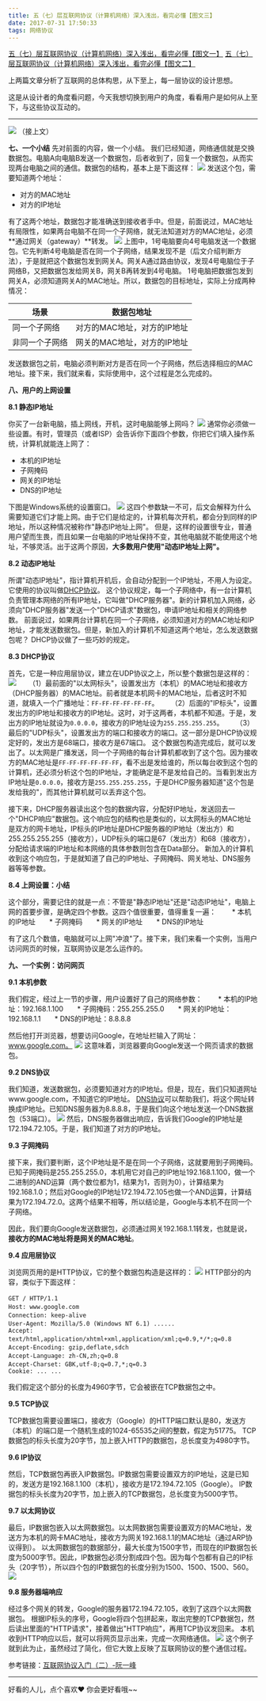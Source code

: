 ```yaml
---
title: 五（七）层互联网协议（计算机网络）深入浅出，看完必懂【图文三】
date: 2017-07-31 17:50:33
tags: 网络协议
---
```



[五（七）层互联网协议（计算机网络）深入浅出，看完必懂【图文一】](http://www.jianshu.com/p/6ee3ee9c3cfd)
[五（七）层互联网协议（计算机网络）深入浅出，看完必懂【图文二】](http://www.jianshu.com/p/240577c76625)

上两篇文章分析了互联网的总体构思，从下至上，每一层协议的设计思想。

这是从设计者的角度看问题，今天我想切换到用户的角度，看看用户是如何从上至下，与这些协议互动的。

---
![](http://upload-images.jianshu.io/upload_images/4340772-89d429fabaf3f51c.jpg?imageMogr2/auto-orient/strip%7CimageView2/2/w/1240)
（接上文）

**七、一个小结**
先对前面的内容，做一个小结。
我们已经知道，网络通信就是交换数据包。电脑A向电脑B发送一个数据包，后者收到了，回复一个数据包，从而实现两台电脑之间的通信。数据包的结构，基本上是下面这样：
![](http://upload-images.jianshu.io/upload_images/4340772-aac5b2b7bd7cc56e.png?imageMogr2/auto-orient/strip%7CimageView2/2/w/1240)
发送这个包，需要知道两个地址：
* 对方的MAC地址
* 对方的IP地址

有了这两个地址，数据包才能准确送到接收者手中。但是，前面说过，MAC地址有局限性，如果两台电脑不在同一个子网络，就无法知道对方的MAC地址，必须**通过网关（gateway）**转发。
![](http://upload-images.jianshu.io/upload_images/4340772-d3f87019d309d273.jpg?imageMogr2/auto-orient/strip%7CimageView2/2/w/1240)
上图中，1号电脑要向4号电脑发送一个数据包。它先判断4号电脑是否在同一个子网络，结果发现不是（后文介绍判断方法），于是就把这个数据包发到网关A。网关A通过路由协议，发现4号电脑位于子网络B，又把数据包发给网关B，网关B再转发到4号电脑。
1号电脑把数据包发到网关A，必须知道网关A的MAC地址。所以，数据包的目标地址，实际上分成两种情况：

| 场景  | 数据包地址 |    
| --------   | -----  | 
| 同一个子网络     | 对方的MAC地址，对方的IP地址 |   
| 非同一个子网络|  网关的MAC地址，对方的IP地址  |   


发送数据包之前，电脑必须判断对方是否在同一个子网络，然后选择相应的MAC地址。接下来，我们就来看，实际使用中，这个过程是怎么完成的。

**八、用户的上网设置**

**8.1 静态IP地址**

你买了一台新电脑，插上网线，开机，这时电脑能够上网吗？
![](http://upload-images.jianshu.io/upload_images/4340772-05d2d213fa05250b.jpg?imageMogr2/auto-orient/strip%7CimageView2/2/w/1240)
通常你必须做一些设置。有时，管理员（或者ISP）会告诉你下面四个参数，你把它们填入操作系统，计算机就能连上网了：
* 本机的IP地址　　
* 子网掩码　　
* 网关的IP地址　　
* DNS的IP地址

下图是Windows系统的设置窗口。
![](http://upload-images.jianshu.io/upload_images/4340772-6314ea0a79f8a44f.png?imageMogr2/auto-orient/strip%7CimageView2/2/w/1240)
这四个参数缺一不可，后文会解释为什么需要知道它们才能上网。由于它们是给定的，计算机每次开机，都会分到同样的IP地址，所以这种情况被称作"静态IP地址上网"。
但是，这样的设置很专业，普通用户望而生畏，而且如果一台电脑的IP地址保持不变，其他电脑就不能使用这个地址，不够灵活。出于这两个原因，**大多数用户使用"动态IP地址上网"。**

**8.2 动态IP地址**

所谓"动态IP地址"，指计算机开机后，会自动分配到一个IP地址，不用人为设定。它使用的协议叫做[DHCP协议](http://zh.wikipedia.org/zh/DHCP)。
这个协议规定，每一个子网络中，有一台计算机负责管理本网络的所有IP地址，它叫做"DHCP服务器"。新的计算机加入网络，必须向"DHCP服务器"发送一个"DHCP请求"数据包，申请IP地址和相关的网络参数。
前面说过，如果两台计算机在同一个子网络，必须知道对方的MAC地址和IP地址，才能发送数据包。但是，新加入的计算机不知道这两个地址，怎么发送数据包呢？
DHCP协议做了一些巧妙的规定。

**8.3 DHCP协议**

首先，它是一种应用层协议，建立在UDP协议之上，所以整个数据包是这样的：
![](http://upload-images.jianshu.io/upload_images/4340772-1cdc3e2a92343912.png?imageMogr2/auto-orient/strip%7CimageView2/2/w/1240)
　　（1）最前面的"以太网标头"，设置发出方（本机）的MAC地址和接收方（DHCP服务器）的MAC地址。前者就是本机网卡的MAC地址，后者这时不知道，就填入一个广播地址：`FF-FF-FF-FF-FF-FF`。
　　（2）后面的"IP标头"，设置发出方的IP地址和接收方的IP地址。这时，对于这两者，本机都不知道。于是，发出方的IP地址就设为`0.0.0.0`，接收方的IP地址设为`255.255.255.255`。
　　（3）最后的"UDP标头"，设置发出方的端口和接收方的端口。这一部分是DHCP协议规定好的，发出方是68端口，接收方是67端口。
这个数据包构造完成后，就可以发出了。以太网是广播发送，同一个子网络的每台计算机都收到了这个包。因为接收方的MAC地址是`FF-FF-FF-FF-FF-FF`，看不出是发给谁的，所以每台收到这个包的计算机，还必须分析这个包的IP地址，才能确定是不是发给自己的。当看到发出方IP地址是`0.0.0.0`，接收方是`255.255.255.255`，于是DHCP服务器知道"这个包是发给我的"，而其他计算机就可以丢弃这个包。

接下来，DHCP服务器读出这个包的数据内容，分配好IP地址，发送回去一个"DHCP响应"数据包。这个响应包的结构也是类似的，以太网标头的MAC地址是双方的网卡地址，IP标头的IP地址是DHCP服务器的IP地址（发出方）和255.255.255.255（接收方），UDP标头的端口是67（发出方）和68（接收方），分配给请求端的IP地址和本网络的具体参数则包含在Data部分。
新加入的计算机收到这个响应包，于是就知道了自己的IP地址、子网掩码、网关地址、DNS服务器等等参数。

**8.4 上网设置：小结**

这个部分，需要记住的就是一点：不管是"静态IP地址"还是"动态IP地址"，电脑上网的首要步骤，是确定四个参数。这四个值很重要，值得重复一遍：
　　* 本机的IP地址　　* 子网掩码　　* 网关的IP地址　　* DNS的IP地址

有了这几个数值，电脑就可以上网"冲浪"了。接下来，我们来看一个实例，当用户访问网页的时候，互联网协议是怎么运作的。

**九、一个实例：访问网页**

**9.1 本机参数**

我们假定，经过上一节的步骤，用户设置好了自己的网络参数：
　　* 本机的IP地址：192.168.1.100　　* 子网掩码：255.255.255.0　　* 网关的IP地址：192.168.1.1　　* DNS的IP地址：8.8.8.8

然后他打开浏览器，想要访问Google，在地址栏输入了网址：www.google.com。
![](http://upload-images.jianshu.io/upload_images/4340772-4099c002b2c6fdf5.png?imageMogr2/auto-orient/strip%7CimageView2/2/w/1240)
这意味着，浏览器要向Google发送一个网页请求的数据包。

**9.2 DNS协议**

我们知道，发送数据包，必须要知道对方的IP地址。但是，现在，我们只知道网址www.google.com，不知道它的IP地址。
[DNS协议](http://en.wikipedia.org/wiki/Domain_Name_System)可以帮助我们，将这个网址转换成IP地址。已知DNS服务器为8.8.8.8，于是我们向这个地址发送一个DNS数据包（53端口）。
![](http://upload-images.jianshu.io/upload_images/4340772-68351749847a173e.png?imageMogr2/auto-orient/strip%7CimageView2/2/w/1240)
然后，DNS服务器做出响应，告诉我们Google的IP地址是172.194.72.105。于是，我们知道了对方的IP地址。

**9.3 子网掩码**

接下来，我们要判断，这个IP地址是不是在同一个子网络，这就要用到子网掩码。
已知子网掩码是255.255.255.0，本机用它对自己的IP地址192.168.1.100，做一个二进制的AND运算（两个数位都为1，结果为1，否则为0），计算结果为192.168.1.0；然后对Google的IP地址172.194.72.105也做一个AND运算，计算结果为172.194.72.0。这两个结果不相等，所以结论是，Google与本机不在同一个子网络。

因此，我们要向Google发送数据包，必须通过网关192.168.1.1转发，也就是说，**接收方的MAC地址将是网关的MAC地址**。

**9.4 应用层协议**

浏览网页用的是HTTP协议，它的整个数据包构造是这样的：
![](http://upload-images.jianshu.io/upload_images/4340772-e0d0dc1443f06814.png?imageMogr2/auto-orient/strip%7CimageView2/2/w/1240)
HTTP部分的内容，类似于下面这样：
```
GET / HTTP/1.1　　
Host: www.google.com　　
Connection: keep-alive　　
User-Agent: Mozilla/5.0 (Windows NT 6.1) ......　　
Accept: text/html,application/xhtml+xml,application/xml;q=0.9,*/*;q=0.8　　
Accept-Encoding: gzip,deflate,sdch　　
Accept-Language: zh-CN,zh;q=0.8　　
Accept-Charset: GBK,utf-8;q=0.7,*;q=0.3　　
Cookie: ... ...
```
我们假定这个部分的长度为4960字节，它会被嵌在TCP数据包之中。

**9.5 TCP协议**

TCP数据包需要设置端口，接收方（Google）的HTTP端口默认是80，发送方（本机）的端口是一个随机生成的1024-65535之间的整数，假定为51775。
TCP数据包的标头长度为20字节，加上嵌入HTTP的数据包，总长度变为4980字节。

**9.6 IP协议**

然后，TCP数据包再嵌入IP数据包。IP数据包需要设置双方的IP地址，这是已知的，发送方是192.168.1.100（本机），接收方是172.194.72.105（Google）。
IP数据包的标头长度为20字节，加上嵌入的TCP数据包，总长度变为5000字节。


**9.7 以太网协议**

最后，IP数据包嵌入以太网数据包。以太网数据包需要设置双方的MAC地址，发送方为本机的网卡MAC地址，接收方为网关192.168.1.1的MAC地址（通过ARP协议得到）。
以太网数据包的数据部分，最大长度为1500字节，而现在的IP数据包长度为5000字节。因此，IP数据包必须分割成四个包。因为每个包都有自己的IP标头（20字节），所以四个包的IP数据包的长度分别为1500、1500、1500、560。
![](http://upload-images.jianshu.io/upload_images/4340772-137a41ccabd2fb80.png?imageMogr2/auto-orient/strip%7CimageView2/2/w/1240)

**9.8 服务器端响应**

经过多个网关的转发，Google的服务器172.194.72.105，收到了这四个以太网数据包。
根据IP标头的序号，Google将四个包拼起来，取出完整的TCP数据包，然后读出里面的"HTTP请求"，接着做出"HTTP响应"，再用TCP协议发回来。
本机收到HTTP响应以后，就可以将网页显示出来，完成一次网络通信。
![](http://upload-images.jianshu.io/upload_images/4340772-f60ec6a4882fe3e0.jpg?imageMogr2/auto-orient/strip%7CimageView2/2/w/1240)
这个例子就到此为止，虽然经过了简化，但它大致上反映了互联网协议的整个通信过程。



参考链接：[互联网协议入门（二）-阮一峰](http://www.ruanyifeng.com/blog/2012/06/internet_protocol_suite_part_ii.html)



---
好看的人儿，点个喜欢❤ 你会更好看哦~~
